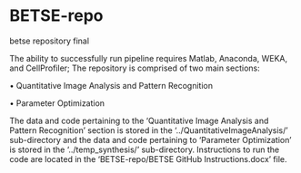 # BETSE-repo
 betse repository final
 
 The ability to successfully run pipeline requires Matlab, Anaconda, WEKA, and CellProfiler; The repository is comprised of two main sections: 

•	Quantitative Image Analysis and Pattern Recognition

•	Parameter Optimization

The data and code pertaining to the ‘Quantitative Image Analysis and Pattern Recognition’ section is stored in the ‘../QuantitativeImageAnalysis/’ sub-directory and the data and code pertaining to ‘Parameter Optimization’ is stored in the ‘../temp_synthesis/’ sub-directory. Instructions to run the code are located in the ‘BETSE-repo/BETSE GitHub Instructions.docx’ file.

